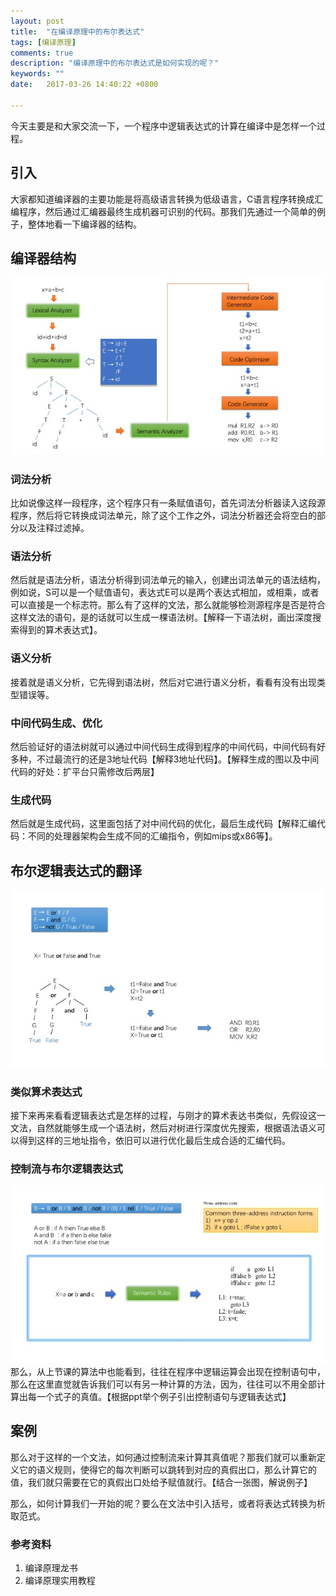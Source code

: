```yaml
---
layout: post
title:  "在编译原理中的布尔表达式"
tags: [编译原理]
comments: true
description: "编译原理中的布尔表达式是如何实现的呢？"
keywords: ""
date:   2017-03-26 14:40:22 +0800

---
```


今天主要是和大家交流一下，一个程序中逻辑表达式的计算在编译中是怎样一个过程。

## 引入

大家都知道编译器的主要功能是将高级语言转换为低级语言，C语言程序转换成汇编程序，然后通过汇编器最终生成机器可识别的代码。那我们先通过一个简单的例子，整体地看一下编译器的结构。

## 编译器结构

![compiler structs](https://github.com/Alvinsjq/6.828_tasks/blob/master/screemshot/compiler/complier2.jpg?raw=true)
### 词法分析
比如说像这样一段程序，这个程序只有一条赋值语句，首先词法分析器读入这段源程序，然后将它转换成词法单元，除了这个工作之外，词法分析器还会将空白的部分以及注释过滤掉。

### 语法分析
然后就是语法分析，语法分析得到词法单元的输入，创建出词法单元的语法结构，例如说，S可以是一个赋值语句，表达式E可以是两个表达式相加，或相乘，或者可以直接是一个标志符。那么有了这样的文法，那么就能够检测源程序是否是符合这样文法的语句，是的话就可以生成一棵语法树。【解释一下语法树，画出深度搜索得到的算术表达式】。

### 语义分析
接着就是语义分析，它先得到语法树，然后对它进行语义分析，看看有没有出现类型错误等。

### 中间代码生成、优化
然后验证好的语法树就可以通过中间代码生成得到程序的中间代码，中间代码有好多种，不过最流行的还是3地址代码【解释3地址代码】。【解释生成的图以及中间代码的好处：扩平台只需修改后两层】

### 生成代码
然后就是生成代码，这里面包括了对中间代码的优化，最后生成代码【解释汇编代码：不同的处理器架构会生成不同的汇编指令，例如mips或x86等】。

## 布尔逻辑表达式的翻译

![boolean expression 1](https://github.com/Alvinsjq/6.828_tasks/blob/master/screemshot/compiler/complier3.jpg?raw=true)

### 类似算术表达式
接下来再来看看逻辑表达式是怎样的过程，与刚才的算术表达书类似，先假设这一文法，自然就能够生成一个语法树，然后对树进行深度优先搜索，根据语法语义可以得到这样的三地址指令，依旧可以进行优化最后生成合适的汇编代码。

### 控制流与布尔逻辑表达式

![control flow boolean](https://github.com/Alvinsjq/6.828_tasks/blob/master/screemshot/compiler/complier5.jpg?raw=true)
那么，从上节课的算法中也能看到，往往在程序中逻辑运算会出现在控制语句中，那么在这里直觉就告诉我们可以有另一种计算的方法，因为，往往可以不用全部计算出每一个式子的真值。【根据ppt举个例子引出控制语句与逻辑表达式】

## 案例
那么对于这样的一个文法，如何通过控制流来计算其真值呢？那我们就可以重新定义它的语义规则，使得它的每次判断可以跳转到对应的真假出口，那么计算它的值，我们就只需要在它的真假出口处给予赋值就行。【结合一张图，解说例子】

那么，如何计算我们一开始的呢？要么在文法中引入括号，或者将表达式转换为析取范式。

### 参考资料

1. 编译原理龙书
2. 编译原理实用教程 

